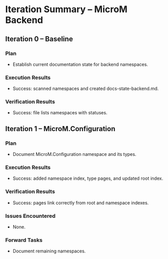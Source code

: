 # Iteration Summary – MicroM Backend

## Iteration 0 – Baseline
### Plan
- Establish current documentation state for backend namespaces.

### Execution Results
- Success: scanned namespaces and created docs-state-backend.md.

### Verification Results
- Success: file lists namespaces with statuses.

## Iteration 1 – MicroM.Configuration
### Plan
- Document MicroM.Configuration namespace and its types.

### Execution Results
- Success: added namespace index, type pages, and updated root index.

### Verification Results
- Success: pages link correctly from root and namespace indexes.

### Issues Encountered
- None.

### Forward Tasks
- Document remaining namespaces.
